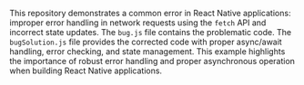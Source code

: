 This repository demonstrates a common error in React Native applications: improper error handling in network requests using the `fetch` API and incorrect state updates. The `bug.js` file contains the problematic code.  The `bugSolution.js` file provides the corrected code with proper async/await handling, error checking, and state management. This example highlights the importance of robust error handling and proper asynchronous operation when building React Native applications.